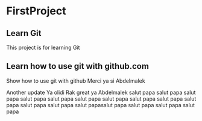 # FirstProject

## Learn Git 
This project is for learning Git

## Learn how to use git with github.com 
Show how to use git with github
  Merci ya si Abdelmalek

  Another update 
  Ya olidi
Rak great ya Abdelmalek
  salut papa
salut papa
salut papa
salut papa
salut papa
salut papa
salut papa
salut papa
salut papa
salut papa
salut papa
salut papa
salut papasalut papa
salut papa
salut papa
salut papa
